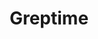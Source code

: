 ---
codehost: https://github.com/GreptimeTeam/greptimedb
linkedin: https://linkedin.com/company/greptime
logohandle: greptime
sort: greptime
title: Greptime
twitter: https://x.com/greptime
website: https://greptime.com/
---